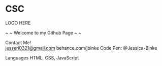 # CSC

LOGO HERE

~ ~ Welcome to my Github Page ~ ~

Contact Me! <br>
jesseri0321@gmail.com
behance.com/jbinke
Code Pen: @Jessica-Binke

Languages
HTML, CSS, JavaScript

